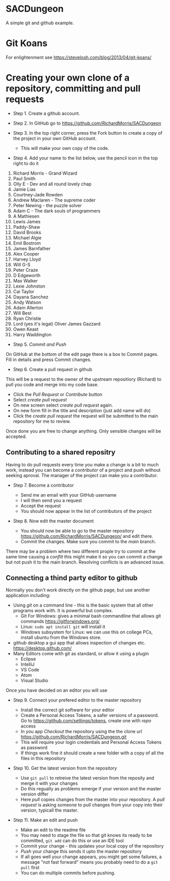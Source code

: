 # SACDungeon

A simple git and github example.

# Git Koans

For enlightenment see https://stevelosh.com/blog/2013/04/git-koans/

# Creating your own clone of a repository, committing and pull requests

* Step 1. Create a github account.
 
* Step 2. In GitHub go to 
https://github.com/RichardMorris/SACDungeon

* Step 3. In the top right corner, press the Fork button to create a copy of the project in your own GitHub account.

  * This will make your own copy of the code.

* Step 4. Add your name to the list below, use the pencil icon in the top right to do it

1. Richard Morris - Grand Wizard
2. Paul Smith
3. Olly E - Dev and all round lovely chap
4. Jamie Lias
5. Courtney-Jade Rowden
6. Andrew Maclaren - The supreme coder
7. Peter Newing - the puzzle solver
8. Adam C - The dark souls of programmers
9. A Mathiesen
10. Lewis James
11. Paddy-Shaw
12. David Brooks
13. Michael Algie
14. Emil Bostrom
15. James Barnfather
16. Alex Cooper
17. Harvey Lloyd
18. Will G-S
19. Peter Craze
20. D Edgeworth
21. Max Walker
22. Lexie Johnston
23. Cai Taylor
24. Dayana Sanchez
25. Andy Watson
26. Adam Allerton
27. Will Best
28. Ryan Christie  
29. Lord (yes it's legal) Oliver James Gazzard
30. Owen Keast
31. Harry Waddington

* Step 5. *Commit and Push* 

On GitHub at the bottom of the edit page there is a box to Commit pages. Fill in details and press Commit changes.

* Step 6. Create a pull request in github

This will be a request to the owner of the upstream repositiory (Richard) to pull you code and merge into my code base.

  * Click the *Pull Request* or *Contribute* button
  * Select *create pull request*
  * On new screen select *create pull request* again.
  * On new form fill in the title and description (just add name will do)
  * Click the *create pull request* the request will be submitted to the main repository for me to review.

Once done you are free to change anything. Only sensible changes will be accepted.

## Contributing to a shared repositry

Having to do pull requests every time you make a change is a bit to much work, instead you can become a *contributor* of a project
and push without seeking aproval. The manager of the project can make you a contributor.

* Step 7. Become a contributor
  * Send me an email with your GitHub username
  * I will then send you a request 
  * Accept the request 
  * You should now appear in the list of contributors of the project

* Step 8. Now edit the master document
  *  You should now be able to go to the master repository https://github.com/RichardMorris/SACDungeon/ and edit there.
  *  Commit the changes. Make sure you commit to the *main* branch.

There may be a problem where two different prople try to commit at the same time causing a *conflit* 
this might make it so you can commit a change but not push it to the main branch. Resolving conflicts is an advanced issue.

## Connecting a thind party editor to github

Normally you don't work directly on the github page, but use another application including:
 
* Using *git*  on a command line - this is the basic system that all other programs work with. It is powerful but complex. 
  * Git For Windows: gives a minimal bash commandline that allows git commands https://gitforwindows.org/
  * Linux: `sudo apt install git` will install it
  * Windows subsystem for Linux: we can use this on college PCs, install ubuntu from the Windows store.  
* github desktop a gui app that allows inspection of changes etc. https://desktop.github.com/
* Many Editors come with git as standard, or allow it using a plugin 
  * Eclipse
  * IntelliJ
  * VS Code
  * Atom
  * Visual Studio

Once you have decided on an editor you will use 

* Step 9. Connect your prefered editor to the master repository
  * Install the correct git software for your editor
  * Create a  Personal Access Tokens, a safer versions of a password. Go to https://github.com/settings/tokens, create one with *repo* access 
  * In you app *Checkout* the repository using the the clone url https://github.com/RichardMorris/SACDungeon.git
  * This will require your login credentials and Personal Access Tokens as password
  * If things work fine it should create a new folder with a copy of all the files in this repository

* Step 10. Get the latest version from the repository
  * Use `git pull` to retreive the latest version from the reposity and merge it with your changes
  * Do this regually as problems emerge if your version and the master version differ
  * Here *pull* copies changes from the master into your repository. A *pull request* is asking someone to pull changes from your copy into their version, typicall the master.
 
 * Step 11. Make an edit and push
   * Make an edit to the readme file
   * You may need to stage the file so that git knows its ready to be committed, `git add` can do this or use an IDE tool
   * Commit your change - this updates your local copy of the repository
   * *Push* your change this sends it upto the master repository
   * If all goes well your change appears, you might get some failures, a message "not fast forward" means you probably need to do a `git pull` first
   * You can do multiple commits before pushing.
 
   





